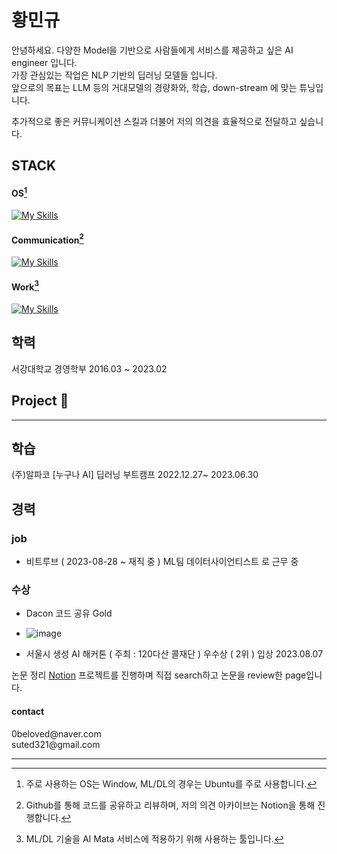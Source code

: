 # 황민규 

안녕하세요. 다양한 Model을 기반으로 사람들에게 서비스를 제공하고 싶은 AI engineer 입니다.   
가장 관심있는 작업은 NLP 기반의 딥러닝 모델들 입니다.   
앞으로의 목표는 LLM 등의 거대모델의 경량화와, 학습, down-stream 에 맞는 튜닝입니다.   

추가적으로 좋은 커뮤니케이션 스킬과 더불어 저의 의견을 효율적으로 전달하고 싶습니다. 


## STACK 


<h4> 

OS[^1] 

</h4>

[![My Skills](https://skillicons.dev/icons?i=windows,linux,ubuntu)](https://skillicons.dev)

<h4>
  
Communication[^2] 

</h4>

[![My Skills](https://skillicons.dev/icons?i=github,notion)](https://skillicons.dev)

<h4> 

Work[^3] 

</h4>

[![My Skills](https://skillicons.dev/icons?i=mysql,py,pytorch,sklearn,docker,flask,grafana,prometheus)](https://skillicons.dev)

[^1]: 주로 사용하는 OS는 Window, ML/DL의 경우는 Ubuntu를 주로 사용합니다. 
[^2]: Github를 통해 코드를 공유하고 리뷰하며, 저의 의견 아카이브는 Notion을 통해 진행합니다. 
[^3]: ML/DL 기술을 AI Mata 서비스에 적용하기 위해 사용하는 툴입니다.


## 학력 

서강대학교 경영학부 2016.03 ~ 2023.02




## Project 🛫






---



## 학습 

(주)알파코 [누구나 AI]  딥러닝 부트캠프 2022.12.27~ 2023.06.30 


## 경력 

### job
- 비트루브 ( 2023-08-28 ~ 재직 중 ) ML팀 데이터사이언티스트 로 근무 중 

### 수상 

- Dacon 코드 공유 Gold
- ![image](https://github.com/suted2/suted2/assets/101646531/7feed2fd-c437-486d-a71f-5d5d5804a926)

- 서울시 생성 AI 해커톤 ( 주최 : 120다산 콜재단 ) 우수상 ( 2위 ) 입상 2023.08.07 



논문 정리 [Notion](https://www.notion.so/6f22a3dd383b4f4893f73c197c52c227?pvs=4)
프로젝트를 진행하며 직접 search하고 논문을 review한 page입니다. 



<h4> contact </h4>  
0beloved@naver.com <br>
suted321@gmail.com <br> 


---


